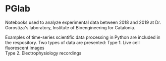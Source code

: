 # PGlab

Notebooks used to analyze experimental data between 2018 and 2019 at Dr. Gorostiza's laboratory, Institute of Bioengineering for Catalonia.

Examples of time-series scientific data processing in Python are included in the respository. Two types of data are presented:
  Type 1. Live cell fluorescent images <br>
  Type 2. Electrophysiology recordings
